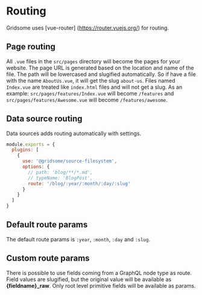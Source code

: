 # Routing

Gridsome uses [vue-router] (https://router.vuejs.org/) for routing.


## Page routing

All `.vue` files in the `src/pages` directory will become the pages for your
website. The page URL is generated based on the location and name of the file.
The path will be lowercased and slugified automatically. So if have a file with
the name `AboutUs.vue`, it will get the slug `about-us`. Files named `Index.vue`
are treated like `index.html` files and will not get a slug. As an example:
`src/pages/features/Index.vue` will become `/features` and
`src/pages/features/Awesome.vue` will become `/features/awesome`.


## Data source routing

Data sources adds routing automatically with settings.

```js
module.exports = {
  plugins: [
    {
      use: '@gridsome/source-filesystem',
      options: {
        // path: 'blog/**/*.md',
        // typeName: 'BlogPost',
        route: '/blog/:year/:month/:day/:slug'
      }
    }
  ]
}
```

## Default route params
The default route params is `:year`, `:month`, `:day` and `:slug`. 


## Custom route params
There is possible to use fields coming from a GraphQL node type as route. Field values are slugified, but the original value will be available as **{fieldname}_raw**. Only root level primitive fields will be available as params.